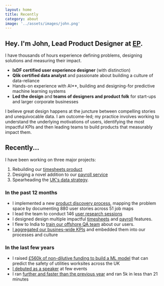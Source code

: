 ```yaml
---
layout: home
title: Recently
category: about
image: '../assets/images/john.png'
--- 
```


## Hey. I'm John, Lead Product Designer at [EP][0].

I have thousands of hours experience defining problems, designing solutions and measuring their impact. 
* **IxDF certified user experience designer** (with distinction)
* **Qlik certified data analyst** and passionate about building a culture of data-reliance
* Hands-on experience with AI**, building and designing-for predictive machine learning systems
* **Led the design** and **teams of designers and product folk** for start-ups and larger corporate businesses

I believe great design happens at the juncture between compelling stories and unequivocable data. I am outcome-led; my practice involves working to understand the underlying motivations of users, identifying the most impactful KPIs and then leading teams to build products that measurably impact them. 

## Recently...
I have been working on three major projects:
1. Rebuilding our [timesheets product][1]
2. Desiging a novel addition to our [payroll service][2] 
3. Spearheading the [UK's data strategy][6]. 

### In the past 12 months
* I implemented a new [product discovery process][3], mapping the problem space by documenting 880 user stories across 51 job maps
* I lead the team to conduct 146 [user research sessions][4]
* I designed design multiple impactful [timesheets][1] and [payroll][2] features.
* I flew to India to [train our offshore QA team][5] about our users.
* [I aggregated our busines-wide KPIs][6] and embedded them into our processes and culture

### In the last few years
* I raised [£560k of non-dilutive funding to build a ML model][7] that can predict the safety of utilities worksites across the UK
* [I debuted as a speaker][8] at few events
* I ran [further and faster than the previous year][9] and ran 5k in less than 21 minutes


[0]: http://www.ep.com
[1]: /work/ep-timesheets
[2]: /work/ep-payroll
[3]: /work/ep-discovery
[4]: /work/ep-discovery#research
[5]: /work/ep-training-qa
[6]: /work/ep-data-strategy
[7]: https://www.fyld.ai/fyld-awarded-500k-ofgem-funding-in-partnership-with-sgn-and-national-grid/
[8]: /talking
[9]: /running-2023
[10]: /contact